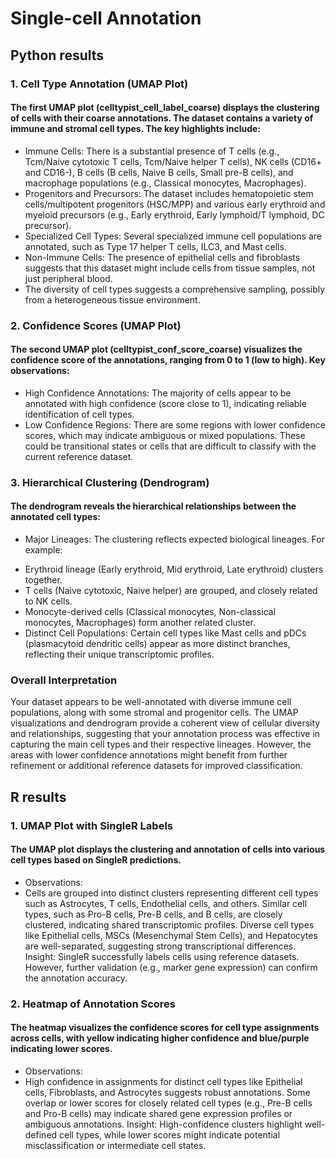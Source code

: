 # Single-cell Annotation

## Python results
### 1. Cell Type Annotation (UMAP Plot)
#### The first UMAP plot (celltypist_cell_label_coarse) displays the clustering of cells with their coarse annotations. The dataset contains a variety of immune and stromal cell types. The key highlights include:

* Immune Cells: There is a substantial presence of T cells (e.g., Tcm/Naive cytotoxic T cells, Tcm/Naive helper T cells), NK cells (CD16+ and CD16-), B cells (B cells, Naive B cells, Small pre-B cells), and macrophage populations (e.g., Classical monocytes, Macrophages).
* Progenitors and Precursors: The dataset includes hematopoietic stem cells/multipotent progenitors (HSC/MPP) and various early erythroid and myeloid precursors (e.g., Early erythroid, Early lymphoid/T lymphoid, DC precursor).
* Specialized Cell Types: Several specialized immune cell populations are annotated, such as Type 17 helper T cells, ILC3, and Mast cells.
* Non-Immune Cells: The presence of epithelial cells and fibroblasts suggests that this dataset might include cells from tissue samples, not just peripheral blood.
* The diversity of cell types suggests a comprehensive sampling, possibly from a heterogeneous tissue environment.

### 2. Confidence Scores (UMAP Plot)
#### The second UMAP plot (celltypist_conf_score_coarse) visualizes the confidence score of the annotations, ranging from 0 to 1 (low to high). Key observations:

* High Confidence Annotations: The majority of cells appear to be annotated with high confidence (score close to 1), indicating reliable identification of cell types.
* Low Confidence Regions: There are some regions with lower confidence scores, which may indicate ambiguous or mixed populations. These could be transitional states or cells that are difficult to classify with the current reference dataset.

### 3. Hierarchical Clustering (Dendrogram)
#### The dendrogram reveals the hierarchical relationships between the annotated cell types:

* Major Lineages: The clustering reflects expected biological lineages. For example:
- Erythroid lineage (Early erythroid, Mid erythroid, Late erythroid) clusters together.
- T cells (Naive cytotoxic, Naive helper) are grouped, and closely related to NK cells.
- Monocyte-derived cells (Classical monocytes, Non-classical monocytes, Macrophages) form another related cluster.
- Distinct Cell Populations: Certain cell types like Mast cells and pDCs (plasmacytoid dendritic cells) appear as more distinct branches, reflecting their unique transcriptomic profiles.

### Overall Interpretation
Your dataset appears to be well-annotated with diverse immune cell populations, along with some stromal and progenitor cells. The UMAP visualizations and dendrogram provide a coherent view of cellular diversity and relationships, suggesting that your annotation process was effective in capturing the main cell types and their respective lineages. However, the areas with lower confidence annotations might benefit from further refinement or additional reference datasets for improved classification.


## R results
### 1. UMAP Plot with SingleR Labels
#### The UMAP plot displays the clustering and annotation of cells into various cell types based on SingleR predictions.
* Observations:
* Cells are grouped into distinct clusters representing different cell types such as Astrocytes, T cells, Endothelial cells, and others.
Similar cell types, such as Pro-B cells, Pre-B cells, and B cells, are closely clustered, indicating shared transcriptomic profiles.
Diverse cell types like Epithelial cells, MSCs (Mesenchymal Stem Cells), and Hepatocytes are well-separated, suggesting strong transcriptional differences.
Insight: SingleR successfully labels cells using reference datasets. However, further validation (e.g., marker gene expression) can confirm the annotation accuracy.
### 2. Heatmap of Annotation Scores
#### The heatmap visualizes the confidence scores for cell type assignments across cells, with yellow indicating higher confidence and blue/purple indicating lower scores.
* Observations:
* High confidence in assignments for distinct cell types like Epithelial cells, Fibroblasts, and Astrocytes suggests robust annotations.
Some overlap or lower scores for closely related cell types (e.g., Pre-B cells and Pro-B cells) may indicate shared gene expression profiles or ambiguous annotations.
Insight: High-confidence clusters highlight well-defined cell types, while lower scores might indicate potential misclassification or intermediate cell states.
